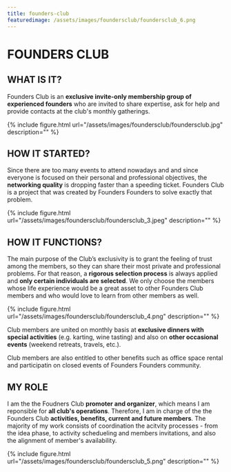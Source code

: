 ```yaml
---
title: founders-club
featuredimage: /assets/images/foundersclub/foundersclub_6.png
---
```

# FOUNDERS CLUB

##  WHAT IS IT?
Founders Club is an **exclusive invite-only membership group of experienced founders** who are invited to share expertise, ask for help and provide contacts at the club's monthly gatherings.  

 {% include figure.html url="/assets/images/foundersclub/foundersclub.jpg" description="" %}

## HOW IT STARTED?
Since there are too many events to attend nowadays and and since everyone is focused on their personal and professional objectives, the **networking quality** is dropping faster than a speeding ticket. Founders Club is a project that was created by Founders Founders to solve exactly that problem.

{% include figure.html url="/assets/images/foundersclub/foundersclub_3.jpeg" description="" %}

## HOW IT FUNCTIONS?

The main purpose of the Club’s exclusivity is to grant the feeling of trust among the members, so they can share their most private and professional problems. For that reason, a **rigorous selection process** is always applied and **only certain individuals are selected**. We only choose the members whose life experience would be a great asset to other Founders Club members and who would love to learn from other members as well.

{% include figure.html url="/assets/images/foundersclub/foundersclub_4.png" description="" %}

Club members are united on monthly basis at **exclusive dinners with special activities** (e.g. karting, wine tasting) and also on **other occasional events** (weekend retreats, travels, etc.).

Club members are also entitled to other benefits such as office space rental and participatin on closed events of Founders Founders community.

## MY ROLE

I am the the Foudners Club **promoter and organizer**, which means I am reponsible for **all club's operations**. Therefore, I am in charge of the the Founders Club **activities, benefits, current and future members**. The majority of my work consists of coordination the acitvity processes - from the idea phase, to activity schedueling and members invitations, and also the alignment of member's availability. 

{% include figure.html url="/assets/images/foundersclub/foundersclub_5.png" description="" %}